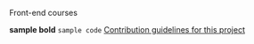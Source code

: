 Front-end courses

**sample bold**
`sample code`
[Contribution guidelines for this project](interview/js/1/README.md)